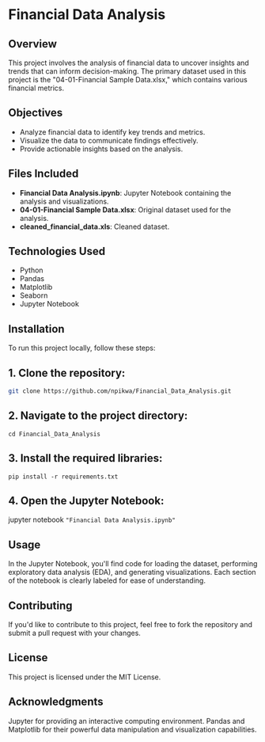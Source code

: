 # Financial Data Analysis

## Overview
This project involves the analysis of financial data to uncover insights and trends that can inform decision-making. The primary dataset used in this project is the "04-01-Financial Sample Data.xlsx," which contains various financial metrics.

## Objectives
- Analyze financial data to identify key trends and metrics.
- Visualize the data to communicate findings effectively.
- Provide actionable insights based on the analysis.

## Files Included
- **Financial Data Analysis.ipynb**: Jupyter Notebook containing the analysis and visualizations.
- **04-01-Financial Sample Data.xlsx**: Original dataset used for the analysis.
- **cleaned_financial_data.xls**: Cleaned dataset.

## Technologies Used
- Python
- Pandas
- Matplotlib
- Seaborn
- Jupyter Notebook
  
## Installation
To run this project locally, follow these steps:

## 1. Clone the repository:
   ```bash
   git clone https://github.com/npikwa/Financial_Data_Analysis.git
   ```

## 2. Navigate to the project directory:
  ```cd Financial_Data_Analysis```

## 3. Install the required libraries:
   ```pip install -r requirements.txt```

## 4. Open the Jupyter Notebook:
   jupyter notebook ```"Financial Data Analysis.ipynb"```

## Usage
In the Jupyter Notebook, you'll find code for loading the dataset, performing exploratory data analysis (EDA), and generating visualizations. Each section of the notebook is clearly labeled for ease of understanding.

## Contributing
If you'd like to contribute to this project, feel free to fork the repository and submit a pull request with your changes.

## License
This project is licensed under the MIT License.

## Acknowledgments
Jupyter for providing an interactive computing environment.
Pandas and Matplotlib for their powerful data manipulation and visualization capabilities.

